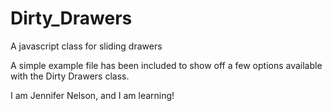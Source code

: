 # Dirty_Drawers
A javascript class for sliding drawers

A simple example file has been included to show off a few options available with the Dirty Drawers class.

I am Jennifer Nelson, and I am learning! 